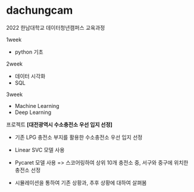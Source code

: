 # dachungcam

2022 한남대학교 데이터청년캠퍼스 교육과정

1week
- python 기초

2week
- 데이터 시각화
- SQL

3week
- Machine Learning
- Deep Learning


프로젝트 **[대전광역시 수소충전소 우선 입지 선정]**
- 기존 LPG 충전소 부지를 활용한 수소충전소 우선 입지 선정
- Linear SVC 모델 사용
- Pycaret 모델 사용
=> 스코어링하여 상위 10개 충전소 중, 서구와 중구에 위치한 충전소 선정

- 시뮬레이션을 통하여 기존 상황과, 추후 상황에 대하여 살펴봄
